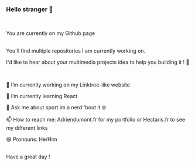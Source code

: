 ### Hello stranger 👋

<br>

You are currently on my Github page

<br>
You'll find multiple repositories I am currently working on.

I'd like to hear about your multimedia projects idea to help you building it ! 🏢

<br>


🔭 I’m currently working on my Linktree-like website

🌱 I’m currently learning React

💬 Ask me about sport im a nerd 'bout it 🤓

📫 How to reach me: Adriendumont.fr for my portfolio or Hectaris.fr to see my different links

😄 Pronouns: He/Him

<br>
Have a great day !
